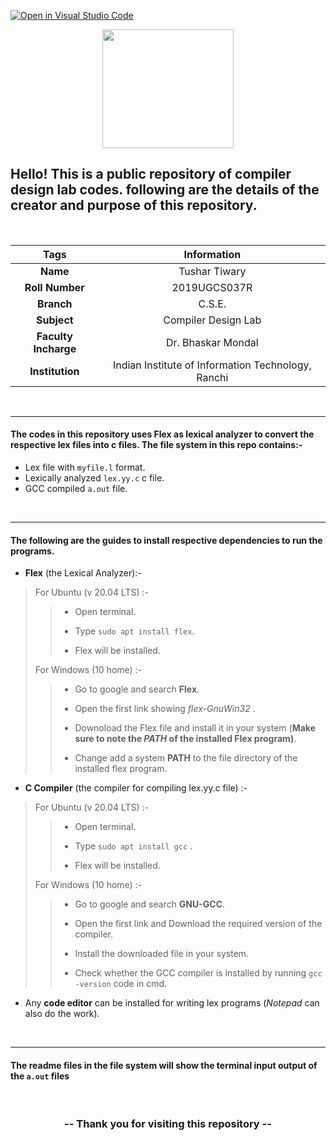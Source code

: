[![Open in Visual Studio Code](https://classroom.github.com/assets/open-in-vscode-f059dc9a6f8d3a56e377f745f24479a46679e63a5d9fe6f495e02850cd0d8118.svg)](https://classroom.github.com/online_ide?assignment_repo_id=6093207&assignment_repo_type=AssignmentRepo)
<p align="center"><img src="https://raw.githubusercontent.com/iiitranchi/iiitr-website-media/main/ic/iiitranchi-logo-loading.gif" height="190px" width="210px"></img></p>

## Hello! This is a public repository of compiler design lab codes. following are the details of the creator and purpose of this repository.
<br>

| Tags | Information |
| :---: |  :----:  |
| **Name** | Tushar Tiwary |
| **Roll Number** | 2019UGCS037R |
| **Branch** | C.S.E. |
| **Subject** | Compiler Design Lab |
| **Faculty Incharge** | Dr. Bhaskar Mondal |
| **Institution** | Indian Institute of Information Technology, Ranchi |      
<br>
<hr>

#### The codes in this repository uses Flex as lexical analyzer to convert the respective lex files into c files. The file system in this repo contains:-
- Lex file with  <code>myfile.l</code> format.
- Lexically analyzed <code>lex.yy.c</code> c file.
- GCC compiled <code>a.out</code> file.
 <br>
 <hr>
 
#### The following are the guides to install respective dependencies to run the programs.
* **Flex** (the Lexical Analyzer):-


> For Ubuntu (v 20.04 LTS) :-
>
>> - Open terminal.
>> 
>> - Type `sudo apt install flex`.
>> 
>> - Flex will be installed.
>> 
>
> For Windows (10 home) :-
>
>> - Go to google and search **Flex**.
>> 
>> - Open the first link showing *flex-GnuWin32* .
>> 
>> - Downoload the Flex file and install it in your system (**Make sure to note the *PATH* of the installed Flex program)**.
>> 
>> - Change add a system **PATH** to the file directory of the installed flex program.
>> 


* **C Compiler** (the compiler for compiling lex.yy.c file) :-


> For Ubuntu (v 20.04 LTS) :-
>
>> - Open terminal.
>> 
>> - Type `sudo apt install gcc` .
>> 
>> - Flex will be installed.
>> 
> For Windows (10 home) :-
>
>> - Go to google and search **GNU-GCC**.
>> 
>> - Open the first link and Download the required version of the compiler.
>> 
>> - Install the downloaded file in your system.
>> 
>> - Check whether the GCC compiler is installed by running `gcc -version` code in cmd.
>> 


- Any **code editor** can be installed for writing lex programs (*Notepad* can also do the work).
<br>
<hr>

#### The readme files in the file system will show the terminal input output of the `a.out` files

<br>

### <p align="center"> --  Thank you for visiting this repository  -- </p> 
